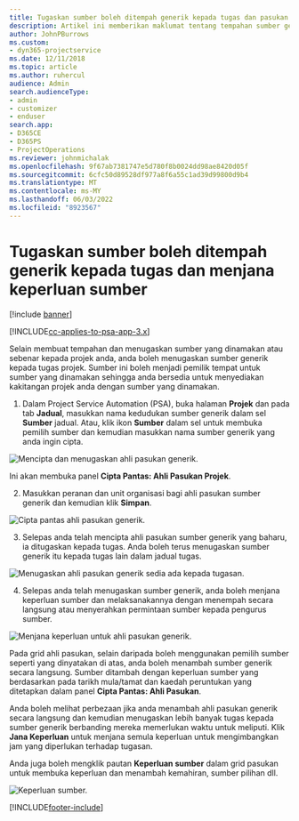 ```yaml
---
title: Tugaskan sumber boleh ditempah generik kepada tugas dan pasukan projek
description: Artikel ini memberikan maklumat tentang tempahan sumber generik kepada tugasan dan pasukan projek.
author: JohnPBurrows
ms.custom:
- dyn365-projectservice
ms.date: 12/11/2018
ms.topic: article
ms.author: ruhercul
audience: Admin
search.audienceType:
- admin
- customizer
- enduser
search.app:
- D365CE
- D365PS
- ProjectOperations
ms.reviewer: johnmichalak
ms.openlocfilehash: 9f67ab7381747e5d780f8b0024dd98ae8420d05f
ms.sourcegitcommit: 6cfc50d89528df977a8f6a55c1ad39d99800d9b4
ms.translationtype: MT
ms.contentlocale: ms-MY
ms.lasthandoff: 06/03/2022
ms.locfileid: "8923567"
---
```

# <a name="assign-generic-bookable-resources-to-a-task-and-generate-resource-requirements"></a>Tugaskan sumber boleh ditempah generik kepada tugas dan menjana keperluan sumber 

[!include [banner](../includes/psa-now-project-operations.md)]

[!INCLUDE[cc-applies-to-psa-app-3.x](../includes/cc-applies-to-psa-app-3x.md)]

Selain membuat tempahan dan menugaskan sumber yang dinamakan atau sebenar kepada projek anda, anda boleh menugaskan sumber generik kepada tugas projek. Sumber ini boleh menjadi pemilik tempat untuk sumber yang dinamakan sehingga anda bersedia untuk menyediakan kakitangan projek anda dengan sumber yang dinamakan. 

1. Dalam Project Service Automation (PSA), buka halaman **Projek** dan pada tab **Jadual**, masukkan nama kedudukan sumber generik dalam sel **Sumber** jadual. Atau, klik ikon **Sumber** dalam sel untuk membuka pemilih sumber dan kemudian masukkan nama sumber generik yang anda ingin cipta.

![Mencipta dan menugaskan ahli pasukan generik.](media/RM-how-to-9.png)

Ini akan membuka panel **Cipta Pantas: Ahli Pasukan Projek**. 

2. Masukkan peranan dan unit organisasi bagi ahli pasukan sumber generik dan kemudian klik **Simpan**.

![Cipta pantas ahli pasukan generik.](media/RM-how-to-10.png)

3. Selepas anda telah mencipta ahli pasukan sumber generik yang baharu, ia ditugaskan kepada tugas. Anda boleh terus menugaskan sumber generik itu kepada tugas lain dalam jadual tugas.

![Menugaskan ahli pasukan generik sedia ada kepada tugasan.](media/RM-how-to-11.png)

4. Selepas anda telah menugaskan sumber generik, anda boleh menjana keperluan sumber dan melaksanakannya dengan menempah secara langsung atau menyerahkan permintaan sumber kepada pengurus sumber.

![Menjana keperluan untuk ahli pasukan generik.](media/RM-how-to-12.png)

Pada grid ahli pasukan, selain daripada boleh menggunakan pemilih sumber seperti yang dinyatakan di atas, anda boleh menambah sumber generik secara langsung. Sumber ditambah dengan keperluan sumber yang berdasarkan pada tarikh mula/tamat dan kaedah peruntukan yang ditetapkan dalam panel **Cipta Pantas: Ahli Pasukan**.

Anda boleh melihat perbezaan jika anda menambah ahli pasukan generik secara langsung dan kemudian menugaskan lebih banyak tugas kepada sumber generik berbanding mereka memerlukan waktu untuk meliputi. Klik **Jana Keperluan** untuk menjana semula keperluan untuk mengimbangkan jam yang diperlukan terhadap tugasan.

Anda juga boleh mengklik pautan **Keperluan sumber** dalam grid pasukan untuk membuka keperluan dan menambah kemahiran, sumber pilihan dll.

![Keperluan sumber.](media/RM-how-to-13.png)



[!INCLUDE[footer-include](../includes/footer-banner.md)]
